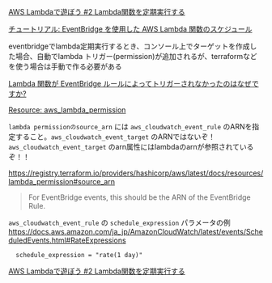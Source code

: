 [AWS Lambdaで遊ぼう #2 Lambda関数を定期実行する](https://zenn.dev/nakam_aws/articles/47be7b2c5a952e)

[チュートリアル: EventBridge を使用した AWS Lambda 関数のスケジュール](https://docs.aws.amazon.com/ja_jp/eventbridge/latest/userguide/eb-run-lambda-schedule.html)

eventbridgeでlambda定期実行するとき、コンソール上でターゲットを作成した場合、自動でlambda トリガー(permission)が追加されるが、terraformなどを使う場合は手動で作る必要がある

[Lambda 関数が EventBridge ルールによってトリガーされなかったのはなぜですか?](https://aws.amazon.com/jp/premiumsupport/knowledge-center/eventbridge-lambda-not-triggered/)

[Resource: aws_lambda_permission](https://registry.terraform.io/providers/hashicorp/aws/latest/docs/resources/lambda_permission)

`lambda permissionのsource_arn` には `aws_cloudwatch_event_rule` のARNを指定すること。`aws_cloudwatch_event_target` のARNではないぞ！ 
`aws_cloudwatch_event_target` のarn属性にはlambdaのarnが参照されているぞ！！

https://registry.terraform.io/providers/hashicorp/aws/latest/docs/resources/lambda_permission#source_arn  
> For EventBridge events, this should be the ARN of the EventBridge Rule.

`aws_cloudwatch_event_rule` の `schedule_expression` パラメータの例
https://docs.aws.amazon.com/ja_jp/AmazonCloudWatch/latest/events/ScheduledEvents.html#RateExpressions

```
  schedule_expression = "rate(1 day)"
```

[AWS Lambdaで遊ぼう #2 Lambda関数を定期実行する](https://www.benjamin.co.jp/blog/technologies/lambda-2-eventbridge/)

